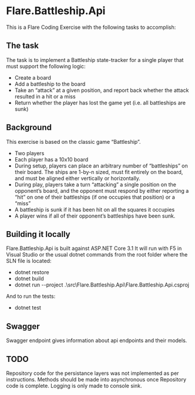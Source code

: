 # Flare.Battleship.Api
This is a Flare Coding Exercise with the following tasks to accomplish:
## The task
The task is to implement a Battleship state-tracker for a single player that must support the
following logic:
* Create a board
* Add a battleship to the board
* Take an “attack” at a given position, and report back whether the attack resulted in a
hit or a miss
* Return whether the player has lost the game yet (i.e. all battleships are sunk)
## Background
This exercise is based on the classic game “Battleship”.
* Two players
* Each player has a 10x10 board
* During setup, players can place an arbitrary number of “battleships” on their board.
The ships are 1-by-n sized, must fit entirely on the board, and must be aligned either
vertically or horizontally.
* During play, players take a turn “attacking” a single position on the opponent’s board,
and the opponent must respond by either reporting a “hit” on one of their battleships
(if one occupies that position) or a “miss”
* A battleship is sunk if it has been hit on all the squares it occupies
* A player wins if all of their opponent’s battleships have been sunk.
		
## Building it locally
Flare.Battleship.Api is built against ASP.NET Core 3.1
It will run with F5 in Visual Studio or the usual dotnet commands from the root folder where the SLN file is located:
* dotnet restore
* dotnet build
* dotnet run --project .\src\Flare.Battleship.Api\Flare.Battleship.Api.csproj

And to run the tests:
* dotnet test

## Swagger
Swagger endpoint gives information about api endpoints and their models.

## TODO
Repository code for the persistance layers was not implemented as per instructions.
Methods should be made into asynchronous once Repository code is complete.
Logging is only made to console sink.
